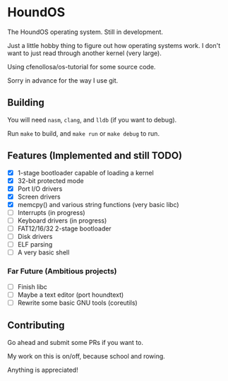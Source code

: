 # HoundOS #
The HoundOS operating system.  Still in development.

Just a little hobby thing to figure out how operating systems work.  I don't want to just read through another kernel (very large).

Using cfenollosa/os-tutorial for some source code.

Sorry in advance for the way I use git.

## Building ##

You will need `nasm`, `clang`, and `lldb` (if you want to debug).

Run `make` to build, and `make run` or `make debug` to run.

## Features (Implemented and still TODO) ##

- [x] 1-stage bootloader capable of loading a kernel
- [x] 32-bit protected mode
- [x] Port I/O drivers
- [x] Screen drivers
- [x] memcpy() and various string functions (very basic libc)
- [ ] Interrupts (in progress)
- [ ] Keyboard drivers (in progress)
- [ ] FAT12/16/32 2-stage bootloader
- [ ] Disk drivers
- [ ] ELF parsing
- [ ] A very basic shell

### Far Future (Ambitious projects) ###

- [ ] Finish libc
- [ ] Maybe a text editor (port houndtext)
- [ ] Rewrite some basic GNU tools (coreutils)

## Contributing ##

Go ahead and submit some PRs if you want to.

My work on this is on/off, because school and rowing.

Anything is appreciated!

